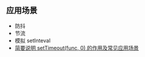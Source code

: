 ## 应用场景

- 防抖
- 节流
- 模拟 setInteval
- [简要说明 setTimeout(func, 0) 的作用及常见应用场景](https://zhuanlan.zhihu.com/p/347612092)
